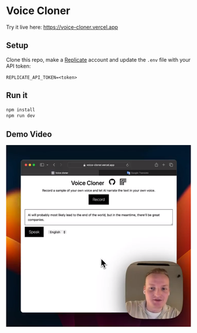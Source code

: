 # Voice Cloner

Try it live here: https://voice-cloner.vercel.app

## Setup

Clone this repo, make a [Replicate](https://replicate.com) account and update the `.env` file with your API token:

```
REPLICATE_API_TOKEN=<token>
```

## Run it

```bash
npm install
npm run dev
```

## Demo Video

[![Demo](./readme-demo/thumbnail.png)](./readme-demo/demo.mp4 "Demo")

